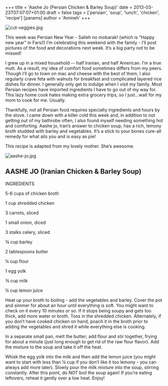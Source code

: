 +++
title = 'Aashe Jo (Persian Chicken & Barley Soup)'
date = 2013-03-23T07:07:07+01:00
draft = false
tags = ['persian', 'soup', 'lunch', 'chicken', 'recipe']
[params]
author = 'Amineh'
+++


![cut-veggies.jpg](/aashe-jo/cut-veggies.jpg)

This week was Persian New Year - Salleh no mobarak! (which is “Happy new year” in Farsi!)  I’m celebrating this weekend
with the family - I’ll post pictures of the food and decorations next week. It’s a big party not to be missed!

I grew up in a mixed household -- half Iranian, and half American. I’m a true mutt. As a result, my idea of comfort food
sometimes differs from my peers. Though I’ll go to town on mac and cheese with the best of them, I also regularly crave
feta with walnuts for breakfast and complicated layered rice dishes for dinner. I generally only get to indulge when I
visit my family. Most Persian recipes have imported ingredients I have to go out of my way for. This lazy home cook
hates making extra grocery trips, so I just...wait for my mom to cook for me. Usually.

Thankfully, not all Persian food requires specialty ingredients and hours by the stove. I came down with a killer cold
this week and, in addition to not getting out of my bathrobe often, I also found myself needing something hot and
comforting. Aashe jo, Iran’s answer to chicken soup, has a rich, lemony broth studded with barley and vegetables. It’s a
stick to your bones cure-all remedy for what ails you and is easy as pie!

This recipe is adapted from my lovely mother. She’s awesome.

![aashe-jo.jpg](/aashe-jo/aashe-jo.jpg)

## AASHE JO (Iranian Chicken & Barley Soup)

INGREDIENTS

5-6 cups of chicken broth

1 cup shredded chicken

3 carrots, sliced

1 small onion, diced

3 stalks celery, sliced

¾ cup barley

2 tablespoons butter

¼ cup flour

1 egg yolk

¾ cup milk

¼ cup lemon juice

Heat up your broth to boiling - add the vegetables and barley. Cover the pot and simmer for about an hour until
everything is soft. You might want to check on it every 10 minutes or so. If it stops being soupy and gets too thick,
add more water or broth. Toss in the shredded chicken. Alternately, if you don’t have cooked chicken on hand, poach it
in the broth prior to adding the vegetables and shred it while everything else is cooking.

In a separate small pan, melt the butter; add flour and stir together, frying for about a minute (just long enough to
get rid of the raw flour flavor). Add the mixture to the soup and take it off the heat.

Whisk the egg yolk into the milk and then add the lemon juice (you might want to start with less than ¼ cup if you don’t
like it too lemony - you can always add more later). Slowly pour the milk mixture into the soup, stirring constantly.
After this point, do NOT boil the soup again!  If you’re eating leftovers, reheat it gently over a low heat. Enjoy!
